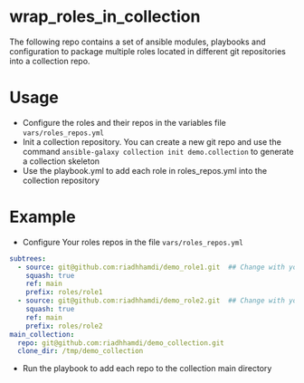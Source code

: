 # wrap_roles_in_collection

The following repo contains a set of ansible modules, playbooks and configuration to package multiple roles located in different git repositories into a collection repo. 

# Usage

- Configure the roles and their repos in the variables file `vars/roles_repos.yml`
- Init a collection repository. You can create a new git repo and use the command `ansible-galaxy collection init demo.collection` to generate a collection skeleton 
- Use the playbook.yml to add each role in roles_repos.yml into the collection repository

# Example

- Configure Your roles repos in the file `vars/roles_repos.yml`

```yaml
subtrees:
  - source: git@github.com:riadhhamdi/demo_role1.git  ## Change with your own role (https or ssh) 
    squash: true 
    ref: main
    prefix: roles/role1
  - source: git@github.com:riadhhamdi/demo_role2.git  ## Change with your own role (https or ssh) 
    squash: true 
    ref: main
    prefix: roles/role2
main_collection:
  repo: git@github.com:riadhhamdi/demo_collection.git
  clone_dir: /tmp/demo_collection
```
- Run the playbook to add each repo to the collection main directory
